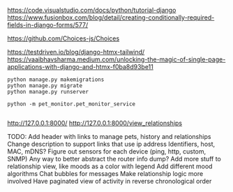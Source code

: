 https://code.visualstudio.com/docs/python/tutorial-django
https://www.fusionbox.com/blog/detail/creating-conditionally-required-fields-in-django-forms/577/


https://github.com/Choices-js/Choices


https://testdriven.io/blog/django-htmx-tailwind/
https://vaaibhavsharma.medium.com/unlocking-the-magic-of-single-page-applications-with-django-and-htmx-f0ba8d93be11


```
python manage.py makemigrations
python manage.py migrate
python manage.py runserver

python -m pet_monitor.pet_monitor_service


```

http://127.0.0.1:8000/
http://127.0.0.1:8000/view_relationships

TODO:
Add header with links to manage pets, history and relationships
Change description to support links that use ip address
Identifiers, host, MAC, mDNS?
Figure out sensors for each device (ping, http, custom, SNMP)
Any way to better abstract the router info dump?
Add more stuff to relationship view, like moods as a color with legend
Add different mood algorithms
Chat bubbles for messages
Make relationship logic more involved
Have paginated view of activity in reverse chronological order
